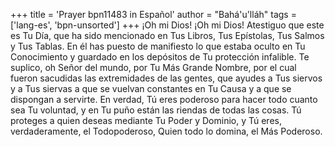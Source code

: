 +++
title = 'Prayer bpn11483 in Español'
author = "Bahá'u'lláh"
tags = ['lang-es', 'bpn-unsorted']
+++
¡Oh mi Dios! ¡Oh mi Dios! Atestiguo que este es Tu Día, que ha sido mencionado en Tus Libros, Tus Epístolas, Tus Salmos y Tus Tablas. En él has puesto de manifiesto lo que estaba oculto en Tu Conocimiento y guardado en los depósitos de Tu protección infalible. Te suplico, oh Señor del mundo, por Tu Más Grande Nombre, por el cual fueron sacudidas las extremidades de las gentes, que ayudes a Tus siervos y a Tus siervas a que se vuelvan constantes en Tu Causa y a que se dispongan a servirte.
En verdad, Tú eres poderoso para hacer todo cuanto sea Tu voluntad, y en Tu puño están las riendas de todas las cosas. Tú proteges a quien deseas mediante Tu Poder y Dominio, y Tú eres, verdaderamente, el Todopoderoso, Quien todo lo domina, el Más Poderoso.
